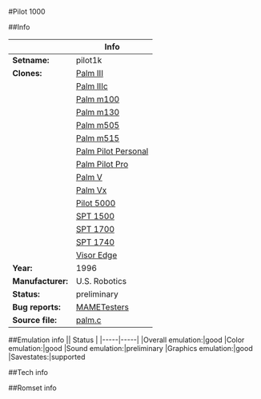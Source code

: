 #Pilot 1000

##Info

||Info|
|-----|-----|
|**Setname:**|pilot1k
|**Clones:**|[Palm III](palmiii.md)
||[Palm IIIc](palmiiic.md)
||[Palm m100](palmm100.md)
||[Palm m130](palmm130.md)
||[Palm m505](palmm505.md)
||[Palm m515](palmm515.md)
||[Palm Pilot Personal](palmpers.md)
||[Palm Pilot Pro](palmpro.md)
||[Palm V](palmv.md)
||[Palm Vx](palmvx.md)
||[Pilot 5000](pilot5k.md)
||[SPT 1500](spt1500.md)
||[SPT 1700](spt1700.md)
||[SPT 1740](spt1740.md)
||[Visor Edge](visor.md)
|**Year:**|1996
|**Manufacturer:**|U.S. Robotics
|**Status:**|preliminary
|**Bug reports:**|[MAMETesters](http://mametesters.org/view_all_set.php?type=1&temporary=y&search=palm.c)
|**Source file:**|[palm.c](https://github.com/mamedev/mame/blob/master/src/mess/drivers/palm.c)

##Emulation info
|| Status |
|-----|-----|
|Overall emulation:|good
|Color emulation:|good
|Sound emulation:|preliminary
|Graphics emulation:|good
|Savestates:|supported

##Tech info

##Romset info

<!--- START OF EDITED COMMENT DO NOT TOUCH TEXT ABOVE-->
